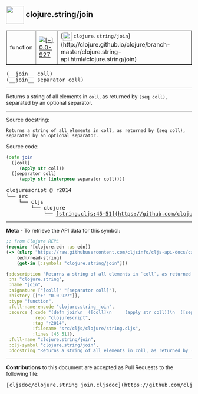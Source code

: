 ## <img width="48px" valign="middle" src="http://i.imgur.com/Hi20huC.png"> clojure.string/join

 <table border="1">
<tr>

<td>function</td>
<td><a href="https://github.com/cljsinfo/cljs-api-docs/tree/0.0-927"><img valign="middle" alt="[+] 0.0-927" src="https://img.shields.io/badge/+-0.0--927-lightgrey.svg"></a> </td>
<td>
[<img height="24px" valign="middle" src="http://i.imgur.com/1GjPKvB.png"> <samp>clojure.string/join</samp>](http://clojure.github.io/clojure/branch-master/clojure.string-api.html#clojure.string/join)
</td>
</tr>
</table>

 <samp>
(__join__ coll)<br>
</samp>
 <samp>
(__join__ separator coll)<br>
</samp>

---

Returns a string of all elements in `coll`, as returned by `(seq coll)`,
separated by an optional separator.

---



Source docstring:

```
Returns a string of all elements in coll, as returned by (seq coll),
separated by an optional separator.
```

Source code:

```clj
(defn join
  ([coll]
     (apply str coll))
  ([separator coll]
     (apply str (interpose separator coll))))
```

 <pre>
clojurescript @ r2014
└── src
    └── cljs
        └── clojure
            └── <ins>[string.cljs:45-51](https://github.com/clojure/clojurescript/blob/r2014/src/cljs/clojure/string.cljs#L45-L51)</ins>
</pre>


---

__Meta__ - To retrieve the API data for this symbol:

```clj
;; from Clojure REPL
(require '[clojure.edn :as edn])
(-> (slurp "https://raw.githubusercontent.com/cljsinfo/cljs-api-docs/catalog/cljs-api.edn")
    (edn/read-string)
    (get-in [:symbols "clojure.string/join"]))
```

```clj
{:description "Returns a string of all elements in `coll`, as returned by `(seq coll)`,\nseparated by an optional separator.",
 :ns "clojure.string",
 :name "join",
 :signature ["[coll]" "[separator coll]"],
 :history [["+" "0.0-927"]],
 :type "function",
 :full-name-encode "clojure.string_join",
 :source {:code "(defn join\n  ([coll]\n     (apply str coll))\n  ([separator coll]\n     (apply str (interpose separator coll))))",
          :repo "clojurescript",
          :tag "r2014",
          :filename "src/cljs/clojure/string.cljs",
          :lines [45 51]},
 :full-name "clojure.string/join",
 :clj-symbol "clojure.string/join",
 :docstring "Returns a string of all elements in coll, as returned by (seq coll),\nseparated by an optional separator."}

```

---

__Contributions__ to this document are accepted as Pull Requests to the following file:

 <pre>
[cljsdoc/clojure.string_join.cljsdoc](https://github.com/cljsinfo/cljs-api-docs/blob/master/cljsdoc/clojure.string_join.cljsdoc)
</pre>

